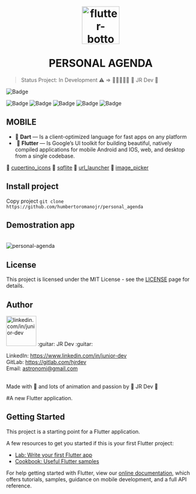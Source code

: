 <h1 align="center">
  <img src="https://i.ibb.co/SVbpCsv/flutter-bottom.png" width="100" alt="flutter-bottom" border="0">
<br>
<br>
PERSONAL AGENDA
</h1>

> Status Project: In Development :warning: => :construction::construction::construction::construction::construction:
:guitar: JR Dev :guitar:

![Badge](https://img.shields.io/static/v1?label=flutter&message=FrameWork&color=blue&style=for-the-badge&logo=FLUTTER)

![Badge](https://img.shields.io/github/issues/humbertoromanojr/personal_agenda?logo=visual-studio-code&style=plastic&logo=appveyor)
![Badge](https://img.shields.io/github/forks/humbertoromanojr/personal_agenda)
![Badge](https://img.shields.io/github/stars/humbertoromanojr/personal_agenda)
![Badge](https://img.shields.io/github/license/humbertoromanojr/personal_agenda)
![Badge](https://img.shields.io/twitter/url?url=https%3A%2F%2Fgithub.com%2Fhumbertoromanojr%2Fpersonal_agenda)

## MOBILE

-   :blue_heart:  **Dart** — Is a client-optimized language for fast apps on any platform
- ️ :blue_heart:  **Flutter** — Is Google’s UI toolkit for building beautiful, natively compiled applications for mobile Android and IOS, web, and desktop from a single codebase.

:dart:   [cupertino_icons](https://pub.dev/packages/cupertino_icons)
:dart:   [sqflite](https://pub.dev/packages/sqflite)
:dart:   [url_launcher](https://pub.dev/packages/url_launcher)
:dart:   [image_picker](https://pub.dev/packages/image_picker)


## Install project
Copy project
`git clone https://github.com/humbertoromanojr/personal_agenda`



## Demostration app
<br>
  <img src="https://i.ibb.co/W3MzhzY/personal-agenda.png" alt="personal-agenda" border="0">
<br>


## License
This project is licensed under the MIT License - see the [LICENSE](https://opensource.org/licenses/MIT) page for details.


## Author
<img src="https://avatars1.githubusercontent.com/u/6500430?s=460&u=42d7e22fa1c77b061505fe1cfc3fcaa3e2a4d1e5&v=4" width="80" alt="linkedin.com/in/junior-dev">
:guitar: JR Dev :guitar:
<br />

LinkedIn: https://www.linkedin.com/in/junior-dev <br />
GitLab: https://gitlab.com/hjrdev <br />
Email: astronomi@gmail.com <br />
<br />

Made with :blue_heart:  and lots of animation and passion by :guitar: JR Dev :guitar:



#A new Flutter application.

## Getting Started

This project is a starting point for a Flutter application.

A few resources to get you started if this is your first Flutter project:

- [Lab: Write your first Flutter app](https://flutter.dev/docs/get-started/codelab)
- [Cookbook: Useful Flutter samples](https://flutter.dev/docs/cookbook)

For help getting started with Flutter, view our
[online documentation](https://flutter.dev/docs), which offers tutorials,
samples, guidance on mobile development, and a full API reference.

